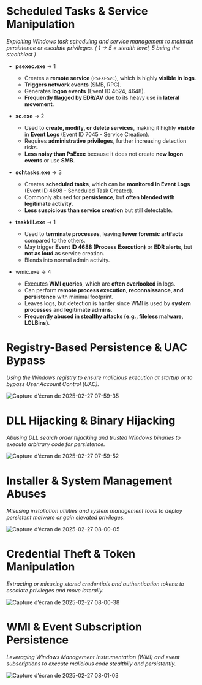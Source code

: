 # Scheduled Tasks & Service Manipulation
*Exploiting Windows task scheduling and service management to maintain persistence or escalate privileges.*
*( 1 → 5 = stealth level, 5 being the stealthiest )*

- **psexec.exe** → 1
  - Creates a **remote service** (```PSEXESVC```), which is highly **visible in logs**.
  - **Triggers network events** (SMB, RPC).
  - Generates **logon events** (Event ID 4624, 4648).
  - **Frequently flagged by EDR/AV** due to its heavy use in **lateral movement**.

- **sc.exe** → 2
  - Used to **create, modify, or delete services**, making it highly **visible** in **Event Logs** (Event ID 7045 - Service Creation).
  - Requires **administrative privileges**, further increasing detection risks.
  - **Less noisy than PsExec** because it does not create **new logon events** or use **SMB**.

- **schtasks.exe** → 3
  - Creates **scheduled tasks**, which can be **monitored in Event Logs** (Event ID 4698 - Scheduled Task Created).
  - Commonly abused for **persistence**, but **often blended with legitimate activity**.
  - **Less suspicious than service creation** but still detectable.

- **taskkill.exe** → 1
  - Used to **terminate processes**, leaving **fewer forensic artifacts** compared to the others.
  - May trigger **Event ID 4688 (Process Execution)** or **EDR alerts**, but **not as loud** as service creation.
  - Blends into normal admin activity.

- wmic.exe → 4
  - Executes **WMI queries**, which are **often overlooked** in logs.
  - Can perform **remote process execution, reconnaissance, and persistence** with minimal footprint.
  - Leaves logs, but detection is harder since WMI is used by **system processes** and **legitimate admins**.
  - **Frequently abused in stealthy attacks (e.g., fileless malware, LOLBins)**.

# Registry-Based Persistence & UAC Bypass
*Using the Windows registry to ensure malicious execution at startup or to bypass User Account Control (UAC).*

![Capture d’écran de 2025-02-27 07-59-35](https://github.com/user-attachments/assets/ad1d54e8-ad5d-4804-8c73-245a8ee5383d)

# DLL Hijacking & Binary Hijacking
*Abusing DLL search order hijacking and trusted Windows binaries to execute arbitrary code for persistence.*

![Capture d’écran de 2025-02-27 07-59-52](https://github.com/user-attachments/assets/486ec8fe-b967-422a-822f-49fc44e77017)

# Installer & System Management Abuses
*Misusing installation utilities and system management tools to deploy persistent malware or gain elevated privileges.*

![Capture d’écran de 2025-02-27 08-00-05](https://github.com/user-attachments/assets/0677434a-2db2-4c92-9ffa-ff3cf8208a83)

# Credential Theft & Token Manipulation
*Extracting or misusing stored credentials and authentication tokens to escalate privileges and move laterally.*

![Capture d’écran de 2025-02-27 08-00-38](https://github.com/user-attachments/assets/6e6ae571-b9ec-413e-9b96-adb007e98ab2)

# WMI & Event Subscription Persistence
*Leveraging Windows Management Instrumentation (WMI) and event subscriptions to execute malicious code stealthily and persistently.*

![Capture d’écran de 2025-02-27 08-01-03](https://github.com/user-attachments/assets/5285ad28-f474-4118-93ba-16d0e35af86b)
